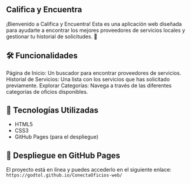 ## Califica y Encuentra
¡Bienvenido a Califica y Encuentra! Esta es una aplicación web diseñada para ayudarte a encontrar los mejores proveedores de servicios locales y gestionar tu historial de solicitudes. 🚀

## 🛠 Funcionalidades
Página de Inicio: Un buscador para encontrar proveedores de servicios.
Historial de Servicios: Una lista con los servicios que has solicitado previamente.
Explorar Categorías: Navega a través de las diferentes categorías de oficios disponibles.

## 🌟 Tecnologías Utilizadas
- HTML5
- CSS3
- GitHub Pages (para el despliegue)
  
## 🚀 Despliegue en GitHub Pages
El proyecto está en línea y puedes accederlo en el siguiente enlace:
``` https://godtol.github.io/ConectaOficios-web/ ```


